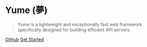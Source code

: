 # Yume (夢)

> Yume is a lightweight and exceptionally fast web framework specifically designed for building efficient API servers.

[Github](https://github.com/TheVegeta/Yume)
[Get Started](#main)

